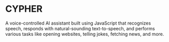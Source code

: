 # CYPHER
A voice-controlled AI assistant built using JavaScript that recognizes speech, responds with natural-sounding text-to-speech, and performs various tasks like opening websites, telling jokes, fetching news, and more.
